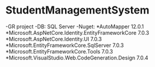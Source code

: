 # StudentManagementSystem
-GR project
-DB: SQL Server
-Nuget: 
*AutoMapper 12.0.1
*Microsoft.AspNetCore.Identity.EntityFrameworkCore 7.0.3
*Microsoft.AspNetCore.Identity.UI 7.0.3
*Microsoft.EntityFrameworkCore.SqlServer 7.0.3
*Microsoft.EntityFrameworkCore.Tools 7.0.3
*Microsoft.VisualStudio.Web.CodeGeneration.Design 7.0.4
